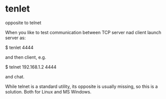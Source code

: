 # tenlet
opposite to telnet

When you like to test communication between TCP server nad client launch server as:

$ tenlet 4444

and then client, e.g. 

$ telnet 192.168.1.2 4444

and chat.

While telnet is a standard utility, its opposite is usually missing, so this is a solution.
Both for Linux and MS Windows.


